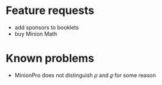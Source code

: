 # Feature requests

-   add sponsors to booklets
-   buy Minion Math

# Known problems

-   MinionPro does not distinguish $\rho$ and $\varrho$ for some reason
